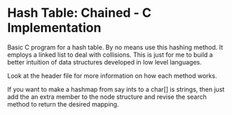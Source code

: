 # Hash Table: Chained - C Implementation
Basic C program for a hash table.
By no means use this hashing method. It employs a linked list to deal with collisions.
This is just for me to build a better intuition of data structures developed in low level languages. 

Look at the header file for more information on how each method works. 

If you want to make a hashmap from say ints to a char[] is strings, then just add the an extra member to the node structure and revise the search method to return the desired mapping.

